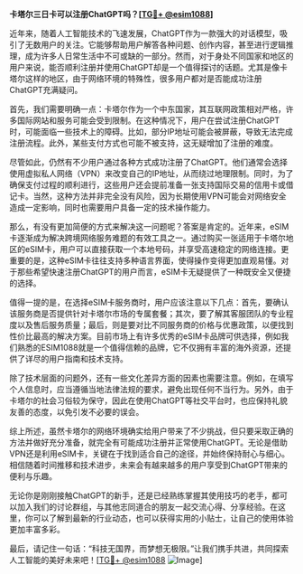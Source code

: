 **卡塔尔三日卡可以注册ChatGPT吗？[[TG💪+ @esim1088](https://t.me/s/esim1088)]**

近年来，随着人工智能技术的飞速发展，ChatGPT作为一款强大的对话模型，吸引了无数用户的关注。它能够帮助用户解答各种问题、创作内容，甚至进行逻辑推理，成为许多人日常生活中不可或缺的一部分。然而，对于身处不同国家和地区的用户来说，能否顺利注册并使用ChatGPT却是一个值得探讨的话题。尤其是像卡塔尔这样的地区，由于网络环境的特殊性，很多用户都对是否能成功注册ChatGPT充满疑问。

首先，我们需要明确一点：卡塔尔作为一个中东国家，其互联网政策相对严格，许多国际网站和服务可能会受到限制。在这种情况下，用户在尝试注册ChatGPT时，可能面临一些技术上的障碍。比如，部分IP地址可能会被屏蔽，导致无法完成注册流程。此外，某些支付方式也可能不被支持，这无疑增加了注册的难度。

尽管如此，仍然有不少用户通过各种方式成功注册了ChatGPT。他们通常会选择使用虚拟私人网络（VPN）来改变自己的IP地址，从而绕过地理限制。同时，为了确保支付过程的顺利进行，这些用户还会提前准备一张支持国际交易的信用卡或借记卡。当然，这种方法并非完全没有风险，因为长期使用VPN可能会对网络安全造成一定影响，同时也需要用户具备一定的技术操作能力。

那么，有没有更加简便的方式来解决这一问题呢？答案是肯定的。近年来，eSIM卡逐渐成为解决跨境网络服务难题的有效工具之一。通过购买一张适用于卡塔尔地区的eSIM卡，用户可以直接获取一个本地号码，并享受高速稳定的网络连接。更重要的是，这种eSIM卡往往支持多种语言界面，使得操作变得更加直观易懂。对于那些希望快速注册ChatGPT的用户而言，eSIM卡无疑提供了一种既安全又便捷的选择。

值得一提的是，在选择eSIM卡服务商时，用户应该注意以下几点：首先，要确认该服务商是否提供针对卡塔尔市场的专属套餐；其次，要了解其客服团队的专业程度以及售后服务质量；最后，则是要对比不同服务商的价格与优惠政策，以便找到性价比最高的解决方案。目前市场上有许多优秀的eSIM卡品牌可供选择，例如我们熟悉的ESIM1088就是一个值得信赖的品牌，它不仅拥有丰富的海外资源，还提供了详尽的用户指南和技术支持。

除了技术层面的问题外，还有一些文化差异方面的因素也需要注意。例如，在填写个人信息时，应当遵循当地法律法规的要求，避免出现任何不当行为。另外，由于卡塔尔的社会习俗较为保守，因此在使用ChatGPT等社交平台时，也应保持礼貌友善的态度，以免引发不必要的误会。

综上所述，虽然卡塔尔的网络环境确实给用户带来了不少挑战，但只要采取正确的方法并做好充分准备，就完全有可能成功注册并正常使用ChatGPT。无论是借助VPN还是利用eSIM卡，关键在于找到适合自己的途径，并始终保持耐心与细心。相信随着时间推移和技术进步，未来会有越来越多的用户享受到ChatGPT带来的便利与乐趣。

无论你是刚刚接触ChatGPT的新手，还是已经熟练掌握其使用技巧的老手，都可以加入我们的讨论群组，与其他志同道合的朋友一起交流心得、分享经验。在这里，你可以了解到最新的行业动态，也可以获得实用的小贴士，让自己的使用体验更加丰富多彩。

最后，请记住一句话：“科技无国界，而梦想无极限。”让我们携手共进，共同探索人工智能的美好未来吧！[[TG💪+ @esim1088](https://t.me/s/esim1088) ![Image](https://i.postimg.cc/4NQfJmqS/Snipaste-2025-05-13-00-14-12.png)]